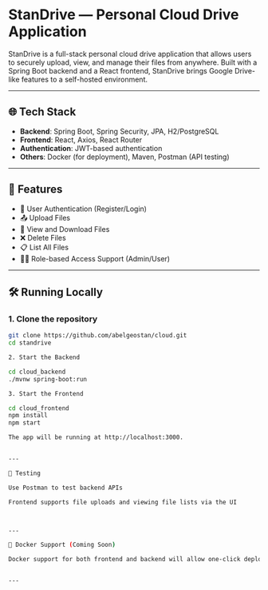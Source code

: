 # StanDrive — Personal Cloud Drive Application

StanDrive is a full-stack personal cloud drive application that allows users to securely upload, view, and manage their files from anywhere. Built with a Spring Boot backend and a React frontend, StanDrive brings Google Drive-like features to a self-hosted environment.

---

## 🌐 Tech Stack

- **Backend**: Spring Boot, Spring Security, JPA, H2/PostgreSQL
- **Frontend**: React, Axios, React Router
- **Authentication**: JWT-based authentication
- **Others**: Docker (for deployment), Maven, Postman (API testing)

---

## 📁 Features

- 🔐 User Authentication (Register/Login)
- 📤 Upload Files
- 📄 View and Download Files
- ❌ Delete Files
- 📋 List All Files
- 🧑‍💼 Role-based Access Support (Admin/User)

---

## 🛠️ Running Locally

### 1. Clone the repository
```bash
git clone https://github.com/abelgeostan/cloud.git
cd standrive

2. Start the Backend

cd cloud_backend
./mvnw spring-boot:run

3. Start the Frontend

cd cloud_frontend
npm install
npm start

The app will be running at http://localhost:3000.


---

🧪 Testing

Use Postman to test backend APIs

Frontend supports file uploads and viewing file lists via the UI



---

🐳 Docker Support (Coming Soon)

Docker support for both frontend and backend will allow one-click deployment to any server.


---

